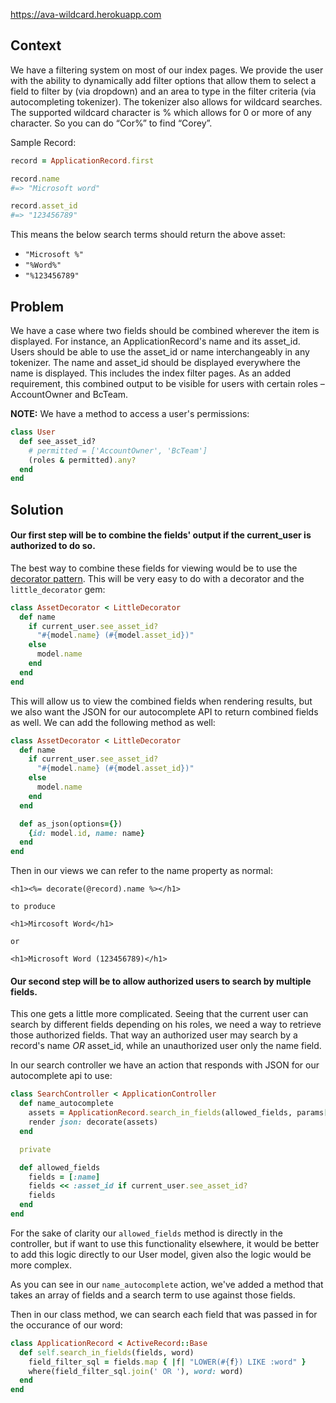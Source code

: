 https://ava-wildcard.herokuapp.com

## Context

We have a filtering system on most of our index pages. We provide the user with the ability to dynamically add filter options that
allow them to select a field to filter by (via dropdown) and an area to type in the filter criteria (via autocompleting tokenizer).
The tokenizer also allows for wildcard searches. The supported wildcard character is % which allows for 0 or more of any character.
So you can do “Cor%” to find “Corey”.

Sample Record:
```ruby
record = ApplicationRecord.first

record.name
#=> "Microsoft word"

record.asset_id
#=> "123456789"
```

This means the below search terms should return the above asset:
* `"Microsoft %"`
* `"%Word%"`
* `"%123456789"`

## Problem

We have a case where two fields should be combined wherever the item is displayed. For instance, an ApplicationRecord's name
and its asset_id. Users should be able to use the asset_id or name interchangeably in any tokenizer. The name and asset_id should be displayed everywhere the name is displayed. This includes the index filter
pages. As an added requirement, this combined output to be visible for users with certain roles – AccountOwner and BcTeam.

**NOTE:** We have a method to access a user's permissions:

```ruby
class User
  def see_asset_id?
    # permitted = ['AccountOwner', 'BcTeam']
    (roles & permitted).any?
  end
end
```

## Solution

#### Our first step will be to combine the fields' output if the current_user is authorized to do so.

The best way to combine these fields for viewing would be to use the [decorator pattern](https://en.wikipedia.org/wiki/Decorator_pattern).
This will be very easy to do with a decorator and the `little_decorator` gem:

```ruby
class AssetDecorator < LittleDecorator
  def name
    if current_user.see_asset_id?
      "#{model.name} (#{model.asset_id})"
    else
      model.name
    end
  end
end
```

This will allow us to view the combined fields when rendering results, but we also want the JSON for our autocomplete API to return combined
fields as well. We can add the following method as well:

```ruby
class AssetDecorator < LittleDecorator
  def name
    if current_user.see_asset_id?
      "#{model.name} (#{model.asset_id})"
    else
      model.name
    end
  end

  def as_json(options={})
    {id: model.id, name: name}
  end
end
```

Then in our views we can refer to the name property as normal:

```erb
<h1><%= decorate(@record).name %></h1>

to produce

<h1>Mircosoft Word</h1>

or

<h1>Microsoft Word (123456789)</h1>
```

#### Our second step will be to allow authorized users to search by multiple fields.

This one gets a little more complicated. Seeing that the current user can search by different fields depending on his roles, we need a way
to retrieve those authorized fields. That way an authorized user may search by a record's name *OR* asset_id, while an unauthorized user only
the name field.

In our search controller we have an action that responds with JSON for our autocomplete api to use:

```ruby
class SearchController < ApplicationController
  def name_autocomplete
    assets = ApplicationRecord.search_in_fields(allowed_fields, params[:q].downcase)
    render json: decorate(assets)
  end

  private

  def allowed_fields
    fields = [:name]
    fields << :asset_id if current_user.see_asset_id?
    fields
  end
end
```

For the sake of clarity our `allowed_fields` method is directly in the controller, but if want to use this functionality elsewhere, it would
be better to add this logic directly to our User model, given also the logic would be more complex.

As you can see in our `name_autocomplete` action, we've added a method that takes an array of fields and a search term to use against those
fields.

Then in our class method, we can search each field that was passed in for the occurance of our word:

```ruby
class ApplicationRecord < ActiveRecord::Base
  def self.search_in_fields(fields, word)
    field_filter_sql = fields.map { |f| "LOWER(#{f}) LIKE :word" }
    where(field_filter_sql.join(' OR '), word: word)
  end
end
```
